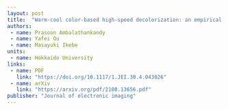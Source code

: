 ```yaml
---
layout: post
title:  "Warm-cool color-based high-speed decolorization: an empirical approach for tone mapping applications"
authors:
 - name: Prasoon Ambalathankandy
 - name: Yafei Ou
 - name: Masayuki Ikebe
units:
 - name: Hokkaido University
links:
 - name: PDF
   link: "https://doi.org/10.1117/1.JEI.30.4.043026"
 - name: arXiv
   link: "https://arxiv.org/pdf/2108.13656.pdf"
publisher: "Journal of electronic imaging"
---
```


